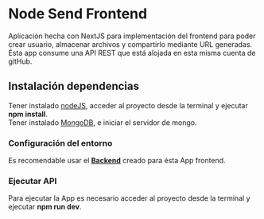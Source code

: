 # Node Send Frontend

Aplicación hecha con NextJS para implementación del frontend para poder crear usuario, almacenar archivos y compartirlo mediante URL generadas. Ésta app consume una API REST que está alojada en esta misma cuenta de gitHub.

## Instalación dependencias

Tener instalado [nodeJS](https://nodejs.org/es/), acceder al proyecto desde la terminal y ejecutar **npm install**. <br/>
Tener instalado [MongoDB](https://docs.mongodb.com/manual/installation/), e iniciar el servidor de mongo.

### Configuración del entorno

Es recomendable usar el [**Backend**](https://github.com/emmanuelmenpe/nodeSend_backend) creado para ésta App frontend.<br/>

### Ejecutar API

Para ejecutar la App es necesario acceder al proyecto desde la terminal y ejecutar **npm run dev**.
